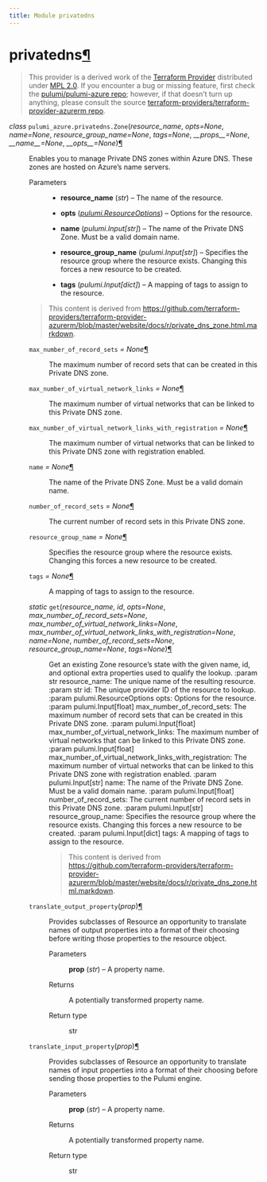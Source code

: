 ```yaml
---
title: Module privatedns
---
```


<div class="section" id="privatedns">
<h1>privatedns<a class="headerlink" href="#privatedns" title="Permalink to this headline">¶</a></h1>
<blockquote>
<div><p>This provider is a derived work of the <a class="reference external" href="https://github.com/terraform-providers/terraform-provider-azurerm">Terraform Provider</a> distributed under
<a class="reference external" href="https://www.mozilla.org/en-US/MPL/2.0/">MPL 2.0</a>. If you encounter a bug or missing feature, first check the
<a class="reference external" href="https://github.com/pulumi/pulumi-azure/issues">pulumi/pulumi-azure repo</a>; however, if that doesn’t turn up
anything, please consult the source <a class="reference external" href="https://github.com/terraform-providers/terraform-provider-azurerm/issues">terraform-providers/terraform-provider-azurerm repo</a>.</p>
</div></blockquote>
<span class="target" id="module-pulumi_azure.privatedns"></span><dl class="class">
<dt id="pulumi_azure.privatedns.Zone">
<em class="property">class </em><code class="sig-prename descclassname">pulumi_azure.privatedns.</code><code class="sig-name descname">Zone</code><span class="sig-paren">(</span><em class="sig-param">resource_name</em>, <em class="sig-param">opts=None</em>, <em class="sig-param">name=None</em>, <em class="sig-param">resource_group_name=None</em>, <em class="sig-param">tags=None</em>, <em class="sig-param">__props__=None</em>, <em class="sig-param">__name__=None</em>, <em class="sig-param">__opts__=None</em><span class="sig-paren">)</span><a class="headerlink" href="#pulumi_azure.privatedns.Zone" title="Permalink to this definition">¶</a></dt>
<dd><p>Enables you to manage Private DNS zones within Azure DNS. These zones are hosted on Azure’s name servers.</p>
<dl class="field-list simple">
<dt class="field-odd">Parameters</dt>
<dd class="field-odd"><ul class="simple">
<li><p><strong>resource_name</strong> (<em>str</em>) – The name of the resource.</p></li>
<li><p><strong>opts</strong> (<a class="reference internal" href="../../pulumi/#pulumi.ResourceOptions" title="pulumi.ResourceOptions"><em>pulumi.ResourceOptions</em></a>) – Options for the resource.</p></li>
<li><p><strong>name</strong> (<em>pulumi.Input</em><em>[</em><em>str</em><em>]</em>) – The name of the Private DNS Zone. Must be a valid domain name.</p></li>
<li><p><strong>resource_group_name</strong> (<em>pulumi.Input</em><em>[</em><em>str</em><em>]</em>) – Specifies the resource group where the resource exists. Changing this forces a new resource to be created.</p></li>
<li><p><strong>tags</strong> (<em>pulumi.Input</em><em>[</em><em>dict</em><em>]</em>) – A mapping of tags to assign to the resource.</p></li>
</ul>
</dd>
</dl>
<blockquote>
<div><p>This content is derived from <a class="reference external" href="https://github.com/terraform-providers/terraform-provider-azurerm/blob/master/website/docs/r/private_dns_zone.html.markdown">https://github.com/terraform-providers/terraform-provider-azurerm/blob/master/website/docs/r/private_dns_zone.html.markdown</a>.</p>
</div></blockquote>
<dl class="attribute">
<dt id="pulumi_azure.privatedns.Zone.max_number_of_record_sets">
<code class="sig-name descname">max_number_of_record_sets</code><em class="property"> = None</em><a class="headerlink" href="#pulumi_azure.privatedns.Zone.max_number_of_record_sets" title="Permalink to this definition">¶</a></dt>
<dd><p>The maximum number of record sets that can be created in this Private DNS zone.</p>
</dd></dl>

<dl class="attribute">
<dt id="pulumi_azure.privatedns.Zone.max_number_of_virtual_network_links">
<code class="sig-name descname">max_number_of_virtual_network_links</code><em class="property"> = None</em><a class="headerlink" href="#pulumi_azure.privatedns.Zone.max_number_of_virtual_network_links" title="Permalink to this definition">¶</a></dt>
<dd><p>The maximum number of virtual networks that can be linked to this Private DNS zone.</p>
</dd></dl>

<dl class="attribute">
<dt id="pulumi_azure.privatedns.Zone.max_number_of_virtual_network_links_with_registration">
<code class="sig-name descname">max_number_of_virtual_network_links_with_registration</code><em class="property"> = None</em><a class="headerlink" href="#pulumi_azure.privatedns.Zone.max_number_of_virtual_network_links_with_registration" title="Permalink to this definition">¶</a></dt>
<dd><p>The maximum number of virtual networks that can be linked to this Private DNS zone with registration enabled.</p>
</dd></dl>

<dl class="attribute">
<dt id="pulumi_azure.privatedns.Zone.name">
<code class="sig-name descname">name</code><em class="property"> = None</em><a class="headerlink" href="#pulumi_azure.privatedns.Zone.name" title="Permalink to this definition">¶</a></dt>
<dd><p>The name of the Private DNS Zone. Must be a valid domain name.</p>
</dd></dl>

<dl class="attribute">
<dt id="pulumi_azure.privatedns.Zone.number_of_record_sets">
<code class="sig-name descname">number_of_record_sets</code><em class="property"> = None</em><a class="headerlink" href="#pulumi_azure.privatedns.Zone.number_of_record_sets" title="Permalink to this definition">¶</a></dt>
<dd><p>The current number of record sets in this Private DNS zone.</p>
</dd></dl>

<dl class="attribute">
<dt id="pulumi_azure.privatedns.Zone.resource_group_name">
<code class="sig-name descname">resource_group_name</code><em class="property"> = None</em><a class="headerlink" href="#pulumi_azure.privatedns.Zone.resource_group_name" title="Permalink to this definition">¶</a></dt>
<dd><p>Specifies the resource group where the resource exists. Changing this forces a new resource to be created.</p>
</dd></dl>

<dl class="attribute">
<dt id="pulumi_azure.privatedns.Zone.tags">
<code class="sig-name descname">tags</code><em class="property"> = None</em><a class="headerlink" href="#pulumi_azure.privatedns.Zone.tags" title="Permalink to this definition">¶</a></dt>
<dd><p>A mapping of tags to assign to the resource.</p>
</dd></dl>

<dl class="method">
<dt id="pulumi_azure.privatedns.Zone.get">
<em class="property">static </em><code class="sig-name descname">get</code><span class="sig-paren">(</span><em class="sig-param">resource_name</em>, <em class="sig-param">id</em>, <em class="sig-param">opts=None</em>, <em class="sig-param">max_number_of_record_sets=None</em>, <em class="sig-param">max_number_of_virtual_network_links=None</em>, <em class="sig-param">max_number_of_virtual_network_links_with_registration=None</em>, <em class="sig-param">name=None</em>, <em class="sig-param">number_of_record_sets=None</em>, <em class="sig-param">resource_group_name=None</em>, <em class="sig-param">tags=None</em><span class="sig-paren">)</span><a class="headerlink" href="#pulumi_azure.privatedns.Zone.get" title="Permalink to this definition">¶</a></dt>
<dd><p>Get an existing Zone resource’s state with the given name, id, and optional extra
properties used to qualify the lookup.
:param str resource_name: The unique name of the resulting resource.
:param str id: The unique provider ID of the resource to lookup.
:param pulumi.ResourceOptions opts: Options for the resource.
:param pulumi.Input[float] max_number_of_record_sets: The maximum number of record sets that can be created in this Private DNS zone.
:param pulumi.Input[float] max_number_of_virtual_network_links: The maximum number of virtual networks that can be linked to this Private DNS zone.
:param pulumi.Input[float] max_number_of_virtual_network_links_with_registration: The maximum number of virtual networks that can be linked to this Private DNS zone with registration enabled.
:param pulumi.Input[str] name: The name of the Private DNS Zone. Must be a valid domain name.
:param pulumi.Input[float] number_of_record_sets: The current number of record sets in this Private DNS zone.
:param pulumi.Input[str] resource_group_name: Specifies the resource group where the resource exists. Changing this forces a new resource to be created.
:param pulumi.Input[dict] tags: A mapping of tags to assign to the resource.</p>
<blockquote>
<div><p>This content is derived from <a class="reference external" href="https://github.com/terraform-providers/terraform-provider-azurerm/blob/master/website/docs/r/private_dns_zone.html.markdown">https://github.com/terraform-providers/terraform-provider-azurerm/blob/master/website/docs/r/private_dns_zone.html.markdown</a>.</p>
</div></blockquote>
</dd></dl>

<dl class="method">
<dt id="pulumi_azure.privatedns.Zone.translate_output_property">
<code class="sig-name descname">translate_output_property</code><span class="sig-paren">(</span><em class="sig-param">prop</em><span class="sig-paren">)</span><a class="headerlink" href="#pulumi_azure.privatedns.Zone.translate_output_property" title="Permalink to this definition">¶</a></dt>
<dd><p>Provides subclasses of Resource an opportunity to translate names of output properties
into a format of their choosing before writing those properties to the resource object.</p>
<dl class="field-list simple">
<dt class="field-odd">Parameters</dt>
<dd class="field-odd"><p><strong>prop</strong> (<em>str</em>) – A property name.</p>
</dd>
<dt class="field-even">Returns</dt>
<dd class="field-even"><p>A potentially transformed property name.</p>
</dd>
<dt class="field-odd">Return type</dt>
<dd class="field-odd"><p>str</p>
</dd>
</dl>
</dd></dl>

<dl class="method">
<dt id="pulumi_azure.privatedns.Zone.translate_input_property">
<code class="sig-name descname">translate_input_property</code><span class="sig-paren">(</span><em class="sig-param">prop</em><span class="sig-paren">)</span><a class="headerlink" href="#pulumi_azure.privatedns.Zone.translate_input_property" title="Permalink to this definition">¶</a></dt>
<dd><p>Provides subclasses of Resource an opportunity to translate names of input properties into
a format of their choosing before sending those properties to the Pulumi engine.</p>
<dl class="field-list simple">
<dt class="field-odd">Parameters</dt>
<dd class="field-odd"><p><strong>prop</strong> (<em>str</em>) – A property name.</p>
</dd>
<dt class="field-even">Returns</dt>
<dd class="field-even"><p>A potentially transformed property name.</p>
</dd>
<dt class="field-odd">Return type</dt>
<dd class="field-odd"><p>str</p>
</dd>
</dl>
</dd></dl>

</dd></dl>

</div>
